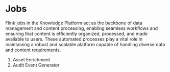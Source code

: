 # Jobs

Flink jobs in the Knowledge Platform act as the backbone of data management and content processing, enabling seamless workflows and ensuring that content is efficiently organized, processed, and made available to users. These automated processes play a vital role in maintaining a robust and scalable platform capable of handling diverse data and content requirements.&#x20;

1. Asset Enrichment
2. Audit Event Generator
